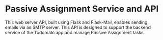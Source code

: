 # Passive Assignment Service and API

This web server API, built using Flask and Flask-Mail, enables sending emails via an SMTP server. This API is designed to support the backend service of the Todomato app and manage Passive Assignment tasks.

